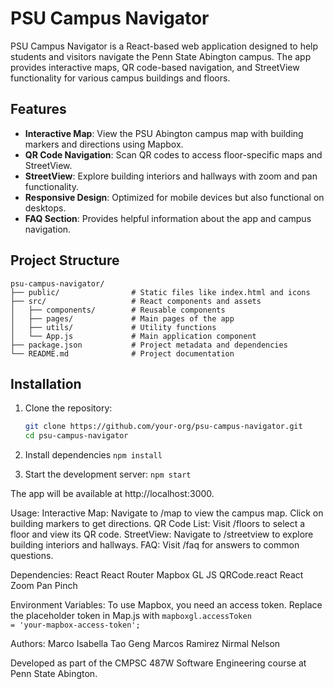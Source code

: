 # PSU Campus Navigator

PSU Campus Navigator is a React-based web application designed to help students and visitors navigate the Penn State Abington campus. The app provides interactive maps, QR code-based navigation, and StreetView functionality for various campus buildings and floors.

## Features

- **Interactive Map**: View the PSU Abington campus map with building markers and directions using Mapbox.
- **QR Code Navigation**: Scan QR codes to access floor-specific maps and StreetView.
- **StreetView**: Explore building interiors and hallways with zoom and pan functionality.
- **Responsive Design**: Optimized for mobile devices but also functional on desktops.
- **FAQ Section**: Provides helpful information about the app and campus navigation.

## Project Structure

```
psu-campus-navigator/
├── public/                # Static files like index.html and icons
├── src/                   # React components and assets
│   ├── components/        # Reusable components
│   ├── pages/             # Main pages of the app
│   ├── utils/             # Utility functions
│   └── App.js             # Main application component
├── package.json           # Project metadata and dependencies
└── README.md              # Project documentation
```

## Installation

1. Clone the repository:
   ```bash
   git clone https://github.com/your-org/psu-campus-navigator.git
   cd psu-campus-navigator

2. Install dependencies
<code>npm install</code>

3. Start the development server:
<code>npm start</code>

The app will be available at http://localhost:3000.

Usage:
Interactive Map: Navigate to /map to view the campus map. Click on building markers to get directions.
QR Code List: Visit /floors to select a floor and view its QR code.
StreetView: Navigate to /streetview to explore building interiors and hallways.
FAQ: Visit /faq for answers to common questions.

Dependencies:
React
React Router
Mapbox GL JS
QRCode.react
React Zoom Pan Pinch

Environment Variables:
To use Mapbox, you need an access token. Replace the placeholder token in Map.js with <code>mapboxgl.accessToken = 'your-mapbox-access-token';</code>

Authors:
Marco Isabella
Tao Geng
Marcos Ramirez
Nirmal Nelson

Developed as part of the CMPSC 487W Software Engineering course at Penn State Abington.